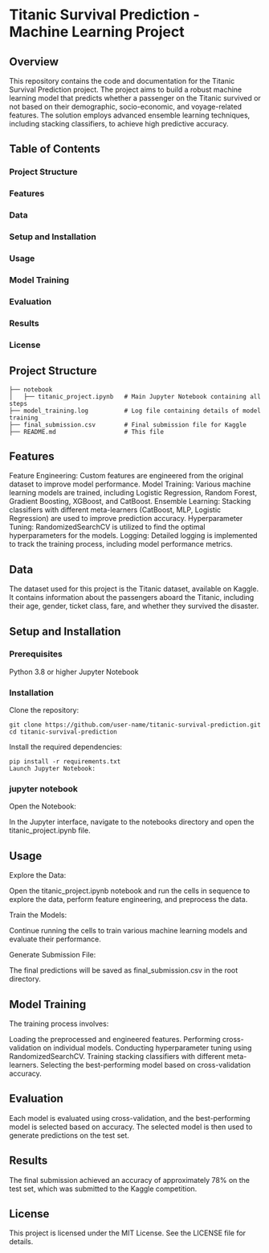 # Titanic Survival Prediction - Machine Learning Project

## Overview

This repository contains the code and documentation for the Titanic Survival Prediction project. The project aims to build a robust machine learning model that predicts whether a passenger on the Titanic survived or not based on their demographic, socio-economic, and voyage-related features. The solution employs advanced ensemble learning techniques, including stacking classifiers, to achieve high predictive accuracy.

## Table of Contents
### Project Structure
### Features
### Data
### Setup and Installation
### Usage
### Model Training
### Evaluation
### Results
### License

## Project Structure
```
├── notebook
│   ├── titanic_project.ipynb   # Main Jupyter Notebook containing all steps
├── model_training.log          # Log file containing details of model training
├── final_submission.csv        # Final submission file for Kaggle
├── README.md                   # This file
```

## Features

Feature Engineering: Custom features are engineered from the original dataset to improve model performance.
Model Training: Various machine learning models are trained, including Logistic Regression, Random Forest, Gradient Boosting, XGBoost, and CatBoost.
Ensemble Learning: Stacking classifiers with different meta-learners (CatBoost, MLP, Logistic Regression) are used to improve prediction accuracy.
Hyperparameter Tuning: RandomizedSearchCV is utilized to find the optimal hyperparameters for the models.
Logging: Detailed logging is implemented to track the training process, including model performance metrics.

## Data

The dataset used for this project is the Titanic dataset, available on Kaggle. It contains information about the passengers aboard the Titanic, including their age, gender, ticket class, fare, and whether they survived the disaster.

## Setup and Installation
### Prerequisites
Python 3.8 or higher
Jupyter Notebook
### Installation
Clone the repository:

```
git clone https://github.com/user-name/titanic-survival-prediction.git
cd titanic-survival-prediction
```

Install the required dependencies:

```
pip install -r requirements.txt
Launch Jupyter Notebook:
```

### jupyter notebook

Open the Notebook:

In the Jupyter interface, navigate to the notebooks directory and open the titanic_project.ipynb file.

## Usage

Explore the Data:

Open the titanic_project.ipynb notebook and run the cells in sequence to explore the data, perform feature engineering, and preprocess the data.

Train the Models:

Continue running the cells to train various machine learning models and evaluate their performance.

Generate Submission File:

The final predictions will be saved as final_submission.csv in the root directory.

## Model Training
The training process involves:

Loading the preprocessed and engineered features.
Performing cross-validation on individual models.
Conducting hyperparameter tuning using RandomizedSearchCV.
Training stacking classifiers with different meta-learners.
Selecting the best-performing model based on cross-validation accuracy.

## Evaluation
Each model is evaluated using cross-validation, and the best-performing model is selected based on accuracy. The selected model is then used to generate predictions on the test set.

## Results
The final submission achieved an accuracy of approximately 78% on the test set, which was submitted to the Kaggle competition.

## License
This project is licensed under the MIT License. See the LICENSE file for details.
